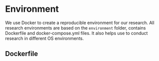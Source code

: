 # Environment

We use Docker to create a reproducible environment for our research. All research environments are based on the `environment` folder, contains Dockerfile and docker-compose.yml files. It also helps use to conduct research in different OS environments.

## Dockerfile

